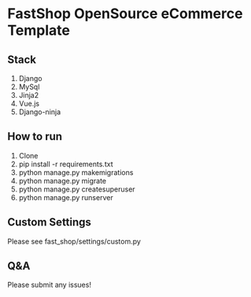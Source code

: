 # FastShop OpenSource eCommerce Template
## Stack
1. Django
2. MySql
3. Jinja2
4. Vue.js
5. Django-ninja


## How to run
1. Clone
2. pip install -r requirements.txt
3. python manage.py makemigrations
4. python manage.py migrate
5. python manage.py createsuperuser
6. python manage.py runserver


## Custom Settings
Please see fast_shop/settings/custom.py

## Q&A
Please submit any issues!
